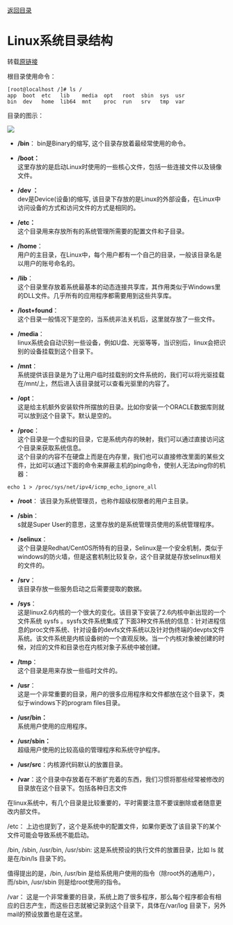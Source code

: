 [返回目录](/README.md)

# Linux系统目录结构

转载[原链接](http://www.runoob.com/linux/linux-system-contents.html)

根目录使用命令：

```
[root@localhost /]# ls /
app  boot  etc   lib    media  opt   root  sbin  sys  usr
bin  dev   home  lib64  mnt    proc  run   srv   tmp  var
```

目录的图示：

![](/assets/003vPl7Rty6E8kZRlAEdc690.jpg)

* **/bin**： bin是Binary的缩写, 这个目录存放着最经常使用的命令。

* **/boot：**  
  这里存放的是启动Linux时使用的一些核心文件，包括一些连接文件以及镜像文件。

* **/dev ：**  
  dev是Device\(设备\)的缩写, 该目录下存放的是Linux的外部设备，在Linux中访问设备的方式和访问文件的方式是相同的。

* **/etc：**  
  这个目录用来存放所有的系统管理所需要的配置文件和子目录。

* **/home**：  
  用户的主目录，在Linux中，每个用户都有一个自己的目录，一般该目录名是以用户的账号命名的。

* **/lib**：  
  这个目录里存放着系统最基本的动态连接共享库，其作用类似于Windows里的DLL文件。几乎所有的应用程序都需要用到这些共享库。

* **/lost+found**：  
  这个目录一般情况下是空的，当系统非法关机后，这里就存放了一些文件。

* **/media**：  
  linux系统会自动识别一些设备，例如U盘、光驱等等，当识别后，linux会把识别的设备挂载到这个目录下。

* **/mnt**：  
  系统提供该目录是为了让用户临时挂载别的文件系统的，我们可以将光驱挂载在/mnt/上，然后进入该目录就可以查看光驱里的内容了。

* **/opt**：  
   这是给主机额外安装软件所摆放的目录。比如你安装一个ORACLE数据库则就可以放到这个目录下。默认是空的。

* **/proc**：  
  这个目录是一个虚拟的目录，它是系统内存的映射，我们可以通过直接访问这个目录来获取系统信息。  
  这个目录的内容不在硬盘上而是在内存里，我们也可以直接修改里面的某些文件，比如可以通过下面的命令来屏蔽主机的ping命令，使别人无法ping你的机器：

`echo 1 > /proc/sys/net/ipv4/icmp_echo_ignore_all`

* **/root**： 该目录为系统管理员，也称作超级权限者的用户主目录。

* **/sbin**：  
  s就是Super User的意思，这里存放的是系统管理员使用的系统管理程序。

* **/selinux**：  
   这个目录是Redhat/CentOS所特有的目录，Selinux是一个安全机制，类似于windows的防火墙，但是这套机制比较复杂，这个目录就是存放selinux相关的文件的。

* **/srv**：  
   该目录存放一些服务启动之后需要提取的数据。

* **/sys**：  
   这是linux2.6内核的一个很大的变化。该目录下安装了2.6内核中新出现的一个文件系统 sysfs 。sysfs文件系统集成了下面3种文件系统的信息：针对进程信息的proc文件系统、针对设备的devfs文件系统以及针对伪终端的devpts文件系统。该文件系统是内核设备树的一个直观反映。当一个内核对象被创建的时候，对应的文件和目录也在内核对象子系统中被创建。

* **/tmp**：  
  这个目录是用来存放一些临时文件的。

* **/usr**：  
   这是一个非常重要的目录，用户的很多应用程序和文件都放在这个目录下，类似于windows下的program files目录。

* **/usr/bin：**  
  系统用户使用的应用程序。

* **/usr/sbin：**  
  超级用户使用的比较高级的管理程序和系统守护程序。

* **/usr/src**：内核源代码默认的放置目录。

* **/var**：这个目录中存放着在不断扩充着的东西，我们习惯将那些经常被修改的目录放在这个目录下。包括各种日志文件



在linux系统中，有几个目录是比较重要的，平时需要注意不要误删除或者随意更改内部文件。

/etc： 上边也提到了，这个是系统中的配置文件，如果你更改了该目录下的某个文件可能会导致系统不能启动。

/bin, /sbin, /usr/bin, /usr/sbin: 这是系统预设的执行文件的放置目录，比如 ls 就是在/bin/ls 目录下的。

值得提出的是，/bin, /usr/bin 是给系统用户使用的指令（除root外的通用户），而/sbin, /usr/sbin 则是给root使用的指令。

/var： 这是一个非常重要的目录，系统上跑了很多程序，那么每个程序都会有相应的日志产生，而这些日志就被记录到这个目录下，具体在/var/log 目录下，另外mail的预设放置也是在这里。

